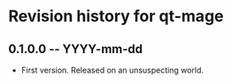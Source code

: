 # Revision history for qt-mage

## 0.1.0.0 -- YYYY-mm-dd

* First version. Released on an unsuspecting world.
